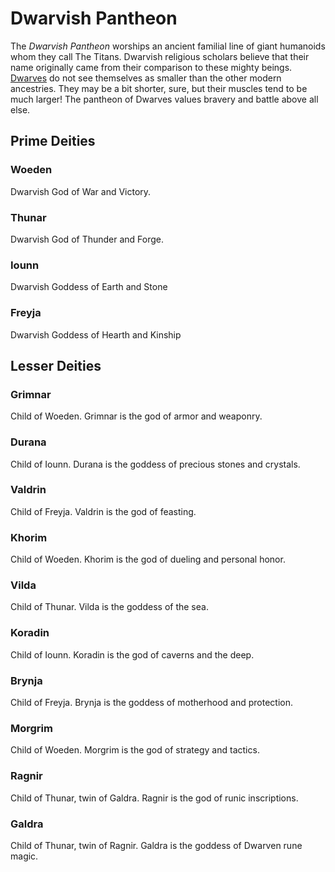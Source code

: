# Dwarvish Pantheon

The *Dwarvish Pantheon* worships an ancient familial line of giant humanoids whom they call The Titans. Dwarvish religious scholars believe that their name originally came from their comparison to these mighty beings. [Dwarves](../../../Player%20Characters/Ancenstries/The%20People%20of%20Mithrinia/Dwarves.md) do not see themselves as smaller than the other modern ancestries. They may be a bit shorter, sure, but their muscles tend to be much larger! The pantheon of Dwarves values bravery and battle above all else.

## Prime Deities

### Woeden

Dwarvish God of War and Victory.

### Thunar

Dwarvish God of Thunder and Forge.

### Iounn

Dwarvish Goddess of Earth and Stone

### Freyja

Dwarvish Goddess of Hearth and Kinship

## Lesser Deities

### Grimnar

Child of Woeden. Grimnar is the god of armor and weaponry.

### Durana

Child of Iounn. Durana is the goddess of precious stones and crystals.

### Valdrin

Child of Freyja. Valdrin is the god of feasting.

### Khorim

Child of Woeden. Khorim is the god of dueling and personal honor.

### Vilda

Child of Thunar. Vilda is the goddess of the sea.

### Koradin

Child of Iounn. Koradin is the god of caverns and the deep.

### Brynja

Child of Freyja. Brynja is the goddess of motherhood and protection.

### Morgrim

Child of Woeden. Morgrim is the god of strategy and tactics.

### Ragnir

Child of Thunar, twin of Galdra. Ragnir is the god of runic inscriptions.

### Galdra

Child of Thunar, twin of Ragnir. Galdra is the goddess of Dwarven rune magic.
